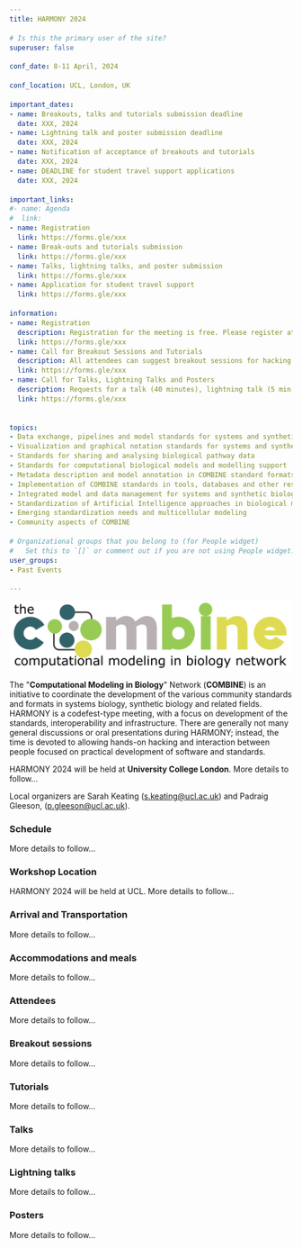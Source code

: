 ```yaml
---
title: HARMONY 2024

# Is this the primary user of the site?
superuser: false

conf_date: 8-11 April, 2024

conf_location: UCL, London, UK

important_dates:
- name: Breakouts, talks and tutorials submission deadline
  date: XXX, 2024
- name: Lightning talk and poster submission deadline
  date: XXX, 2024
- name: Notification of acceptance of breakouts and tutorials
  date: XXX, 2024
- name: DEADLINE for student travel support applications
  date: XXX, 2024

important_links:
#- name: Agenda
#  link: 
- name: Registration
  link: https://forms.gle/xxx
- name: Break-outs and tutorials submission
  link: https://forms.gle/xxx
- name: Talks, lightning talks, and poster submission
  link: https://forms.gle/xxx
- name: Application for student travel support
  link: https://forms.gle/xxx

information:
- name: Registration
  description: Registration for the meeting is free. Please register at the link above as soon as possible. This will help us plan the schedule and match your interests to the timing of the breakouts, etc. Note, only registered attendees will be sent information related to the meeting.
  link: https://forms.gle/xxx
- name: Call for Breakout Sessions and Tutorials
  description: All attendees can suggest breakout sessions for hacking and/or detailed discussions of certain aspects of one or several of the COMBINE standard(s), metadata and semantic annotations (format-specific or overarching), application and implementations of the COMBINE standards, or any other topic relevant for the COMBINE community. The topics for those breakout sessions, and the time slots which would suit their communities can be submitted via the link above. Note, breakout session organisers will be responsible for creating and hosting their own online sessions, if required.
  link: https://forms.gle/xxx
- name: Call for Talks, Lightning Talks and Posters
  description: Requests for a talk (40 minutes), lightning talk (5 min max.) and/or poster can be submitted via the link above. Please use several forms if you want to submit abstracts on different topics. The submission deadline is outlined above. Talks will take place during the community session and posters will be displayed throughout the meeting.
  link: https://forms.gle/xxx


topics:
- Data exchange, pipelines and model standards for systems and synthetic biology
- Visualization and graphical notation standards for systems and synthetic biology
- Standards for sharing and analysing biological pathway data
- Standards for computational biological models and modelling support
- Metadata description and model annotation in COMBINE standard formats
- Implementation of COMBINE standards in tools, databases and other resources
- Integrated model and data management for systems and synthetic biology
- Standardization of Artificial Intelligence approaches in biological modelling
- Emerging standardization needs and multicellular modeling
- Community aspects of COMBINE

# Organizational groups that you belong to (for People widget)
#   Set this to `[]` or comment out if you are not using People widget.
user_groups:
- Past Events

---
```


<img src="/images/harmony2024/combine_london24.png" alt="demo" class="img-responsive">
<br/>

The "**Computational Modeling in Biology**" Network (**COMBINE**) is an initiative to coordinate the development of the various community standards and formats in systems biology, synthetic biology and related fields. HARMONY is a codefest-type meeting, with a focus on development of the standards, interoperability and infrastructure. There are generally not many general discussions or oral presentations during HARMONY; instead, the time is devoted to allowing hands-on hacking and interaction between people focused on practical development of software and standards.

HARMONY 2024 will be held at **University College London**. More details to follow...

Local organizers are Sarah Keating (s.keating@ucl.ac.uk) and Padraig Gleeson,  (p.gleeson@ucl.ac.uk). 

<!--<font color = red>Students may apply for a travel support from NSF!!! Link is on the LEFT! </font>-->

<h3>Schedule</h3>

More details to follow...

<h3>Workshop Location</h3>

HARMONY 2024 will be held at UCL. More details to follow...

<h3>Arrival and Transportation</h3>

More details to follow...

<h3>Accommodations and meals</h3>

More details to follow...

### <a name="attendees"></a>Attendees

More details to follow...

### <a name="breakouts"></a>Breakout sessions

More details to follow...

### <a name="tutorials"></a>Tutorials</h3>

More details to follow...

### <a name="talks"></a> Talks

More details to follow...

### <a name="lt"></a> Lightning talks

More details to follow...

### <a name="posters"></a> Posters

More details to follow...
